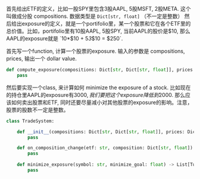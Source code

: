 首先给出ETF的定义，比如一股SPY里包含3股AAPL, 5股MSFT, 2股META. 这个叫做成分股 compositions. 数据类型是 `Dict[str, float]` （不一定是整数）
然后给出exposure的定义，就是一个portifolio里，某一个股票和它在各个ETF里的总价值。比如，portifolio里有10股AAPL, 5股SPY, 当前AAPL的股价是$10, 那么AAPL的exposure就是 `10*$10 + 5*3*$10 = $250`.

首先写一个function, 计算一个股票的exposure. 输入的参数是 compositions, prices, 输出一个 dollar value.

```python
def compute_exposure(compositions: Dict[str, Dict[str, float]], prices: Dict[str, float]) -> float:
    pass
```

然后要实现一个class, 来计算如何 minimize the exposure of a stock. 比如现在的持仓里AAPL的exposure有$3000, 我们要把这个exposure降低到$2000. 那么应该如何卖出股票和ETF, 同时还要尽量减小对其他股票的exposure的影响。注意，股票的股数不一定是整数。

```python
class TradeSystem:

    def __init__(compositions: Dict[str, Dict[str, float]], prices: Dict[str, float], positions: Dict[str, float])：
        pass

    def on_composition_change(etf: str, composition: Dict[str, float]):
        pass
    
    def minimize_exposure(symbol: str, minimize_goal: float) -> List[Tuple[str, float]]:
        pass
```
